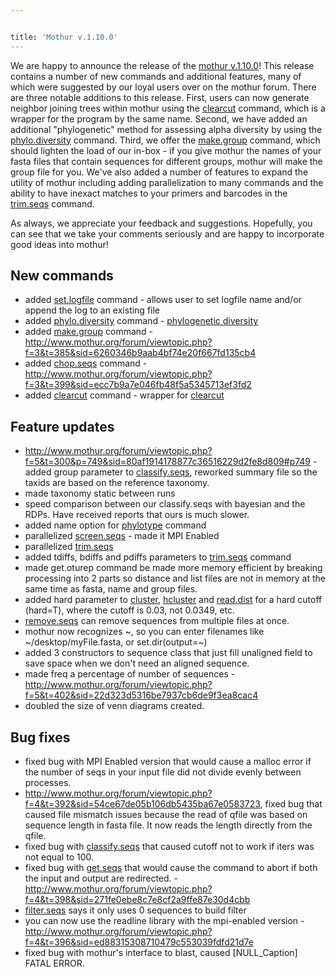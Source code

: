 ```yaml
---


title: 'Mothur v.1.10.0'
---
```

We are happy to announce the release of the [mothur
v.1.10.0](mothur_v.1.10.0)! This release contains a number of
new commands and additional features, many of which were suggested by
our loyal users over on the mothur forum. There are three notable
additions to this release. First, users can now generate neighbor
joining trees within mothur using the [clearcut](clearcut)
command, which is a wrapper for the program by the same name. Second, we
have added an additional \"phylogenetic\" method for assessing alpha
diversity by using the [phylo.diversity](phylo.diversity)
command. Third, we offer the [make.group](make.group)
command, which should lighten the load of our in-box - if you give
mothur the names of your fasta files that contain sequences for
different groups, mothur will make the group file for you. We\'ve also
added a number of features to expand the utility of mothur including
adding parallelization to many commands and the ability to have inexact
matches to your primers and barcodes in the
[trim.seqs](trim.seqs) command.

As always, we appreciate your feedback and suggestions. Hopefully, you
can see that we take your comments seriously and are happy to
incorporate good ideas into mothur!

## New commands

-   added [set.logfile](set.logfile) command - allows user to
    set logfile name and/or append the log to an existing file
-   added [phylo.diversity](phylo.diversity) command -
    [phylogenetic diversity](phylogenetic_diversity)
-   added [make.group](make.group) command -
    <http://www.mothur.org/forum/viewtopic.php?f=3&t=385&sid=6260346b9aab4bf74e20f667fd135cb4>
-   added [chop.seqs](chop.seqs) command -
    <http://www.mothur.org/forum/viewtopic.php?f=3&t=399&sid=ecc7b9a7e046fb48f5a5345713ef3fd2>
-   added [clearcut](clearcut) command - wrapper for
    [clearcut](http://bioinformatics.hungry.com/clearcut/)

## Feature updates

-   <http://www.mothur.org/forum/viewtopic.php?f=5&t=300&p=749&sid=80af1914178877c36516229d2fe8d809#p749> -
    added group parameter to [classify.seqs](classify.seqs),
    reworked summary file so the taxids are based on the reference
    taxonomy.
-   made taxonomy static between runs
-   speed comparison between our classify.seqs with bayesian and the
    RDPs. Have received reports that ours is much slower.
-   added name option for [phylotype](phylotype) command
-   parallelized [screen.seqs](screen.seqs) - made it MPI
    Enabled
-   parallelized [trim.seqs](trim.seqs)
-   added tdiffs, bdiffs and pdiffs parameters to
    [trim.seqs](trim.seqs) command
-   made get.oturep command be made more memory efficient by breaking
    processing into 2 parts so distance and list files are not in memory
    at the same time as fasta, name and group files.
-   added hard parameter to [cluster](cluster),
    [hcluster](hcluster) and
    [read.dist](read.dist) for a hard cutoff (hard=T), where
    the cutoff is 0.03, not 0.0349, etc.
-   [remove.seqs](remove.seqs) can remove sequences from
    multiple files at once.
-   mothur now recognizes \~, so you can enter filenames like
    \~/desktop/myFile.fasta, or set.dir(output=\~)
-   added 3 constructors to sequence class that just fill unaligned
    field to save space when we don\'t need an aligned sequence.
-   made freq a percentage of number of sequences -
    <http://www.mothur.org/forum/viewtopic.php?f=5&t=402&sid=22d323d5316be7937cb6de9f3ea8cac4>
-   doubled the size of venn diagrams created.

## Bug fixes

-   fixed bug with MPI Enabled version that would cause a malloc error
    if the number of seqs in your input file did not divide evenly
    between processes.
-   <http://www.mothur.org/forum/viewtopic.php?f=4&t=392&sid=54ce67de05b106db5435ba67e0583723>,
    fixed bug that caused file mismatch issues because the read of qfile
    was based on sequence length in fasta file. It now reads the length
    directly from the qfile.
-   fixed bug with [classify.seqs](classify.seqs) that caused
    cutoff not to work if iters was not equal to 100.
-   fixed bug with [get.seqs](get.seqs) that would cause the
    command to abort if both the input and output are redirected. -
    <http://www.mothur.org/forum/viewtopic.php?f=4&t=398&sid=271fe0ebe8c7e8cf2a9ffe87e30d4cbb>
-   [filter.seqs](filter.seqs) says it only uses 0 sequences
    to build filter
-   you can now use the readline library with the mpi-enabled version -
    <http://www.mothur.org/forum/viewtopic.php?f=4&t=396&sid=ed88315308710479c553039fdfd21d7e>
-   fixed bug with mothur\'s interface to blast, caused
    \[NULL\_Caption\] FATAL ERROR.
